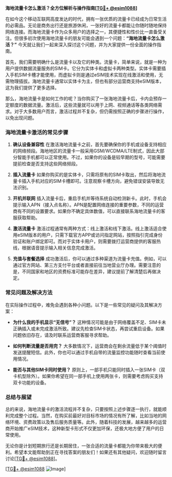 **海地流量卡怎么激活？全方位解析与操作指南[[TG💪+ @esim1088](https://t.me/s/esim1088)]**

在如今这个移动互联网高度发达的时代，拥有一张优质的流量卡已经成为日常生活的必需品。无论是商务出行还是旅游休闲，一张好的流量卡都能让你随时随地保持网络连接。而海地流量卡作为众多用户的选择之一，其便捷性和性价比一直备受关注。但很多初次使用海地流量卡的朋友可能会遇到一个问题：**“海地流量卡怎么激活？”** 今天就让我们一起来深入探讨这个问题，并为大家提供一份全面的操作指南。

首先，我们需要明确什么是流量卡以及它的种类。流量卡，简单来说，就是一种为用户提供数据流量服务的SIM卡。它分为实体卡和虚拟卡两种类型。实体卡需要插入手机SIM卡槽才能使用，而虚拟卡则是通过eSIM技术实现在线激活和使用，无需物理插拔。海地流量卡通常以实体卡为主，但也有部分运营商支持eSIM版本，这为我们提供了更多选择。

那么，海地流量卡是如何工作的呢？当你购买了一张海地流量卡后，卡内会预存一定额度的数据流量。激活后，这些流量就可以用于上网、视频通话等各类网络需求。对于大多数用户而言，激活过程并不复杂，但仍需按照正确的步骤进行操作，以免出现问题。

### **海地流量卡激活的常见步骤**

1. **确认设备兼容性**
   在激活海地流量卡之前，首先要确保你的手机或设备支持相应的网络频段。海地地区的流量卡一般采用GSM/WCDMA/LTE制式，因此大部分智能手机都可以正常使用。不过，如果你的设备是较早期的型号，可能需要提前检查是否支持这些网络频段。

2. **插入流量卡**
   如果你购买的是实体卡，只需将原有的SIM卡取出，然后将海地流量卡插入手机对应的SIM卡槽即可。注意观察卡槽方向，避免错误安装导致无法识别。

3. **开机并联网**
   插入流量卡后，重启手机并等待系统自动检测新卡。此时，手机会提示输入APN（接入点名称）。APN是配置网络连接的重要参数，不同的运营商有不同的设置要求。如果你不确定具体数值，可以直接联系海地流量卡的客服获取帮助。

4. **激活流量卡**
   激活过程通常有两种方式：线上激活和线下激活。线上激活适合使用eSIM版本的用户，只需下载官方APP或访问指定网站，按照指引完成身份验证和账户绑定即可。而对于实体卡用户，则需要拨打运营商提供的客服热线，根据语音提示输入相关信息完成激活。

5. **充值与套餐选择**
   成功激活后，你可以通过多种渠道为流量卡充值。例如，可以通过官方网站、第三方支付平台或者直接前往当地营业厅办理。需要注意的是，不同国家和地区的资费标准可能存在差异，建议提前了解清楚后再做决定。

### **常见问题及解决方法**

在实际操作过程中，难免会遇到各种小问题。以下是一些常见的疑问及其解决方案：

- **为什么我的手机显示“无信号”？**
  这种情况可能是由于网络覆盖不足、SIM卡未正确插入或未完成激活所致。建议先检查SIM卡状态，再尝试重启设备。如果问题依旧存在，请及时联系运营商客服寻求帮助。

- **如何判断流量是否用完？**
  大多数情况下，运营商会在剩余流量低于某个阈值时发送提醒短信。此外，你也可以通过手机自带的流量监控功能随时查看当前使用情况。

- **能否与其他SIM卡同时使用？**
  原则上，一部手机只能同时插入一张SIM卡（双卡机型除外）。如果你希望在同一部手机上使用两张卡，则需要考虑购买支持双卡功能的设备。

### **总结与展望**

总的来说，海地流量卡的激活流程并不复杂，只要按照上述步骤逐一执行，就能顺利完成整个过程。当然，在购买前最好对目标市场的情况有所了解，比如当地的网络环境、资费政策以及售后服务质量等。此外，随着科技的发展，越来越多的运营商开始推广eSIM技术，这种新型卡形式不仅更加环保，还极大地方便了用户的日常使用。

无论你是计划短期旅行还是长期居住，一张合适的流量卡都能为你带来极大的便利。希望本文能帮助到正在寻找答案的朋友们！如果还有其他疑问，欢迎随时留言讨论[[TG💪+ @esim1088](https://t.me/s/esim1088)]。

[[TG💪+ @esim1088](https://t.me/s/esim1088) ![Image](https://i.postimg.cc/4NQfJmqS/Snipaste-2025-05-13-00-14-12.png)]